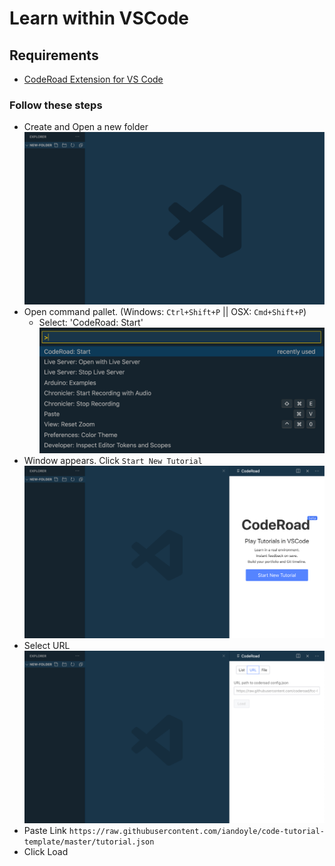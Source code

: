 # Learn within VSCode

## Requirements
  - [CodeRoad Extension for VS Code](https://marketplace.visualstudio.com/items?itemName=CodeRoad.coderoad)

### Follow these steps
  - Create and Open a new folder
    ![](docs/2020-09-25-08-46-45.png)
  - Open command pallet. (Windows: `Ctrl+Shift+P` || OSX: `Cmd+Shift+P`)
    - Select: 'CodeRoad: Start'
      ![](docs/2020-09-25-08-40-29.png)
  - Window appears. Click `Start New Tutorial`
    ![](docs/2020-09-25-08-50-03.png)
  - Select URL
    ![](docs/2020-09-25-08-57-28.png)
  - Paste Link
  `https://raw.githubusercontent.com/iandoyle/code-tutorial-template/master/tutorial.json`
  - Click Load